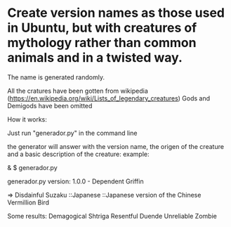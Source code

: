 # Create version names as those used in Ubuntu, but with creatures of mythology rather than common animals and in a twisted way.

The name is generated randomly.

All the cratures have been gotten from wikipedia (https://en.wikipedia.org/wiki/Lists_of_legendary_creatures)
Gods and Demigods have been omitted

How it works:

Just run "generador.py" in the command line

the generator will answer with the version name, the origen of the creature and a basic description of the creature:
example:

&
$ generador.py

generador.py
version: 1.0.0 - Dependent Griffin

=> Disdainful Suzaku
::Japanese
 ::Japanese version of the Chinese Vermillion Bird

Some results:
  Demagogical Shtriga
  Resentful Duende
  Unreliable Zombie